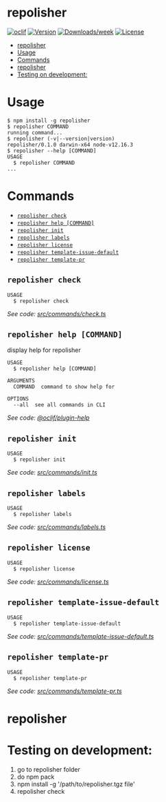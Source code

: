 # repolisher

[![oclif](https://img.shields.io/badge/cli-oclif-brightgreen.svg)](https://oclif.io)
[![Version](https://img.shields.io/npm/v/repolisher.svg)](https://npmjs.org/package/repolisher)
[![Downloads/week](https://img.shields.io/npm/dw/repolisher.svg)](https://npmjs.org/package/repolisher)
[![License](https://img.shields.io/npm/l/repolisher.svg)](https://github.com/RobertMrowiec/repolisher/blob/master/package.json)

<!-- toc -->
* [repolisher](#repolisher)
* [Usage](#usage)
* [Commands](#commands)
* [repolisher](#repolisher-1)
* [Testing on development:](#testing-on-development)
<!-- tocstop -->

# Usage

<!-- usage -->
```sh-session
$ npm install -g repolisher
$ repolisher COMMAND
running command...
$ repolisher (-v|--version|version)
repolisher/0.1.0 darwin-x64 node-v12.16.3
$ repolisher --help [COMMAND]
USAGE
  $ repolisher COMMAND
...
```
<!-- usagestop -->

# Commands

<!-- commands -->
* [`repolisher check`](#repolisher-check)
* [`repolisher help [COMMAND]`](#repolisher-help-command)
* [`repolisher init`](#repolisher-init)
* [`repolisher labels`](#repolisher-labels)
* [`repolisher license`](#repolisher-license)
* [`repolisher template-issue-default`](#repolisher-template-issue-default)
* [`repolisher template-pr`](#repolisher-template-pr)

## `repolisher check`

```
USAGE
  $ repolisher check
```

_See code: [src/commands/check.ts](https://github.com/Selleo/repolisher/blob/v0.1.0/src/commands/check.ts)_

## `repolisher help [COMMAND]`

display help for repolisher

```
USAGE
  $ repolisher help [COMMAND]

ARGUMENTS
  COMMAND  command to show help for

OPTIONS
  --all  see all commands in CLI
```

_See code: [@oclif/plugin-help](https://github.com/oclif/plugin-help/blob/v3.1.0/src/commands/help.ts)_

## `repolisher init`

```
USAGE
  $ repolisher init
```

_See code: [src/commands/init.ts](https://github.com/Selleo/repolisher/blob/v0.1.0/src/commands/init.ts)_

## `repolisher labels`

```
USAGE
  $ repolisher labels
```

_See code: [src/commands/labels.ts](https://github.com/Selleo/repolisher/blob/v0.1.0/src/commands/labels.ts)_

## `repolisher license`

```
USAGE
  $ repolisher license
```

_See code: [src/commands/license.ts](https://github.com/Selleo/repolisher/blob/v0.1.0/src/commands/license.ts)_

## `repolisher template-issue-default`

```
USAGE
  $ repolisher template-issue-default
```

_See code: [src/commands/template-issue-default.ts](https://github.com/Selleo/repolisher/blob/v0.1.0/src/commands/template-issue-default.ts)_

## `repolisher template-pr`

```
USAGE
  $ repolisher template-pr
```

_See code: [src/commands/template-pr.ts](https://github.com/Selleo/repolisher/blob/v0.1.0/src/commands/template-pr.ts)_
<!-- commandsstop -->

# repolisher

# Testing on development:

1. go to repolisher folder
2. do npm pack
3. npm install -g '/path/to/repolisher.tgz file'
4. repolisher check
